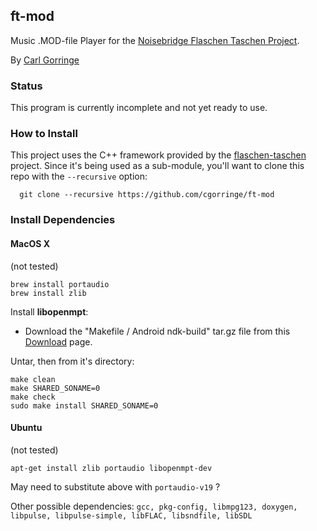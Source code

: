 ## ft-mod
Music .MOD-file Player for the [Noisebridge Flaschen Taschen Project](https://noisebridge.net/wiki/Flaschen_Taschen).

By [Carl Gorringe](http://carl.gorringe.org)

### Status

This program is currently incomplete and not yet ready to use.


### How to Install

This project uses the C++ framework provided by the [flaschen-taschen](https://github.com/hzeller/flaschen-taschen) project.  Since it's being used as a sub-module, you'll want to clone this repo with the `--recursive` option:

```
  git clone --recursive https://github.com/cgorringe/ft-mod
```

### Install Dependencies
#### MacOS X
(not tested)

```
brew install portaudio
brew install zlib
```

Install **libopenmpt**:

* Download the "Makefile / Android ndk-build" tar.gz file from this [Download]( https://lib.openmpt.org/libopenmpt/download/ ) page.

Untar, then from it's directory:

```
make clean
make SHARED_SONAME=0
make check
sudo make install SHARED_SONAME=0
```

#### Ubuntu

(not tested)

```
apt-get install zlib portaudio libopenmpt-dev
```
May need to substitute above with `portaudio-v19` ?
 
Other possible dependencies:
`gcc, pkg-config, libmpg123, doxygen, libpulse, libpulse-simple, libFLAC, libsndfile, libSDL`

